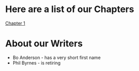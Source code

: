 # Here are a list of our Chapters

[Chapter 1](Chapter1.txt)

# About our Writers

- Bo Anderson - has a very short first name
- Phil Byrnes - is retiring
